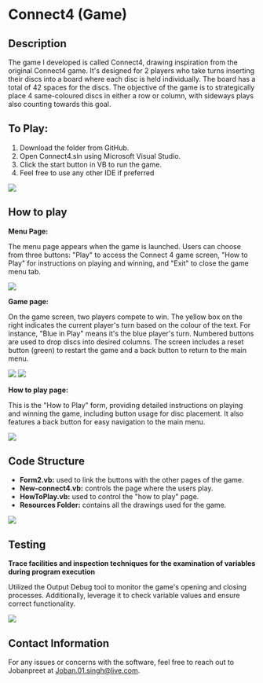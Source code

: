 # **Connect4 (Game)** 

## **Description**

The game I developed is called Connect4, drawing inspiration from the original Connect4 game. It's designed for 2 players who take turns inserting their discs into a board where each disc is held individually. The board has a total of 42 spaces for the discs. The objective of the game is to strategically place 4 same-coloured discs in either a row or column, with sideways plays also counting towards this goal.

## **To Play:**

1. Download the folder from GitHub.
2. Open Connect4.sln using Microsoft Visual Studio.
3. Click the start button in VB to run the game.
4. Feel free to use any other IDE if preferred

![](RackMultipart20231219-1-j4pq5h_html_1237769c92936349.png)

## **How to play**

**Menu Page:**

The menu page appears when the game is launched. Users can choose from three buttons: "Play" to access the Connect 4 game screen, "How to Play" for instructions on playing and winning, and "Exit" to close the game menu tab.

![](RackMultipart20231219-1-j4pq5h_html_64c26070e245b947.png)

**Game page:**

On the game screen, two players compete to win. The yellow box on the right indicates the current player's turn based on the colour of the text. For instance, "Blue in Play" means it's the blue player's turn. Numbered buttons are used to drop discs into desired columns. The screen includes a reset button (green) to restart the game and a back button to return to the main menu.

![](RackMultipart20231219-1-j4pq5h_html_e0fd9fb927f84e3d.png) ![](RackMultipart20231219-1-j4pq5h_html_5ba06be1af577506.png)

**How to play page:**

This is the "How to Play" form, providing detailed instructions on playing and winning the game, including button usage for disc placement. It also features a back button for easy navigation to the main menu.

![](RackMultipart20231219-1-j4pq5h_html_e3d37e739031a7e5.png)

## **Code Structure**

- **Form2.vb:** used to link the buttons with the other pages of the game.
- **New-connect4.vb:** controls the page where the users play.
- **HowToPlay.vb:** used to control the "how to play" page.
- **Resources Folder:** contains all the drawings used for the game.

![](RackMultipart20231219-1-j4pq5h_html_a7826ea94d460b56.png)

## **Testing**

**Trace facilities and inspection techniques for the examination of variables during program execution**

Utilized the Output Debug tool to monitor the game's opening and closing processes. Additionally, leverage it to check variable values and ensure correct functionality.

![](RackMultipart20231219-1-j4pq5h_html_9bb68a645fe45acf.png)

## **Contact Information**

For any issues or concerns with the software, feel free to reach out to Jobanpreet at Joban.01.singh@live.com.
